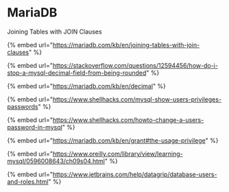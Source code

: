# MariaDB

Joining Tables with JOIN Clauses

{% embed url="https://mariadb.com/kb/en/joining-tables-with-join-clauses" %}



{% embed url="https://stackoverflow.com/questions/12594456/how-do-i-stop-a-mysql-decimal-field-from-being-rounded" %}



{% embed url="https://mariadb.com/kb/en/decimal" %}

{% embed url="https://www.shellhacks.com/mysql-show-users-privileges-passwords" %}

{% embed url="https://www.shellhacks.com/howto-change-a-users-password-in-mysql" %}

{% embed url="https://mariadb.com/kb/en/grant#the-usage-privilege" %}

{% embed url="https://www.oreilly.com/library/view/learning-mysql/0596008643/ch09s04.html" %}

{% embed url="https://www.jetbrains.com/help/datagrip/database-users-and-roles.html" %}







